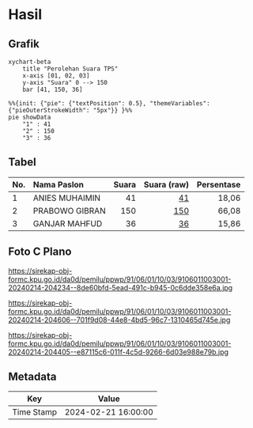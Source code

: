 # Hasil

## Grafik

```mermaid
xychart-beta
    title "Perolehan Suara TPS"
    x-axis [01, 02, 03]
    y-axis "Suara" 0 --> 150
    bar [41, 150, 36]
```

```mermaid
%%{init: {"pie": {"textPosition": 0.5}, "themeVariables": {"pieOuterStrokeWidth": "5px"}} }%%
pie showData
    "1" : 41
    "2" : 150
    "3" : 36
```

## Tabel

| No. | Nama Paslon    | Suara | Suara (raw) | Persentase |
|:--- |:-------------- | -----:| -----------:| ----------:|
| 1   | ANIES MUHAIMIN | 41    | [41][p-1]   | 18,06      |
| 2   | PRABOWO GIBRAN | 150   | [150][p-2]  | 66,08      |
| 3   | GANJAR MAHFUD  | 36    | [36][p-3]   | 15,86      |


[p-1]: https://github.com/gigit-pemilu/pemilu-2024-91-papua/blob/main/pilpres/hitung-suara/sub/91-papua/sub/06-biak-numfor/sub/01-biak-kota/sub/1003-saramon/sub/001-tps/sub/paslon-1.txt
[p-2]: https://github.com/gigit-pemilu/pemilu-2024-91-papua/blob/main/pilpres/hitung-suara/sub/91-papua/sub/06-biak-numfor/sub/01-biak-kota/sub/1003-saramon/sub/001-tps/sub/paslon-2.txt
[p-3]: https://github.com/gigit-pemilu/pemilu-2024-91-papua/blob/main/pilpres/hitung-suara/sub/91-papua/sub/06-biak-numfor/sub/01-biak-kota/sub/1003-saramon/sub/001-tps/sub/paslon-3.txt

## Foto C Plano

https://sirekap-obj-formc.kpu.go.id/da0d/pemilu/ppwp/91/06/01/10/03/9106011003001-20240214-204234--8de60bfd-5ead-491c-b945-0c6dde358e6a.jpg

https://sirekap-obj-formc.kpu.go.id/da0d/pemilu/ppwp/91/06/01/10/03/9106011003001-20240214-204606--701f9d08-44e8-4bd5-96c7-1310465d745e.jpg

https://sirekap-obj-formc.kpu.go.id/da0d/pemilu/ppwp/91/06/01/10/03/9106011003001-20240214-204405--e87115c6-011f-4c5d-9266-6d03e988e79b.jpg


## Metadata

| Key        | Value               |
| ---------- | ------------------- |
| Time Stamp | 2024-02-21 16:00:00 |



